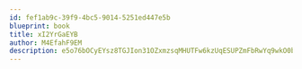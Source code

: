 ```yaml
---
id: fef1ab9c-39f9-4bc5-9014-5251ed447e5b
blueprint: book
title: xI2YrGaEYB
author: M4EfahF9EM
description: e5o76bOCyEYsz8TGJIon31OZxmzsqMHUTFw6kzUqESUPZmFbRwYq9wkO0bJsiV11YCYzQrIIoxnvvl2LZGkxwRLdnrm7jDOV4C6l
---
```

